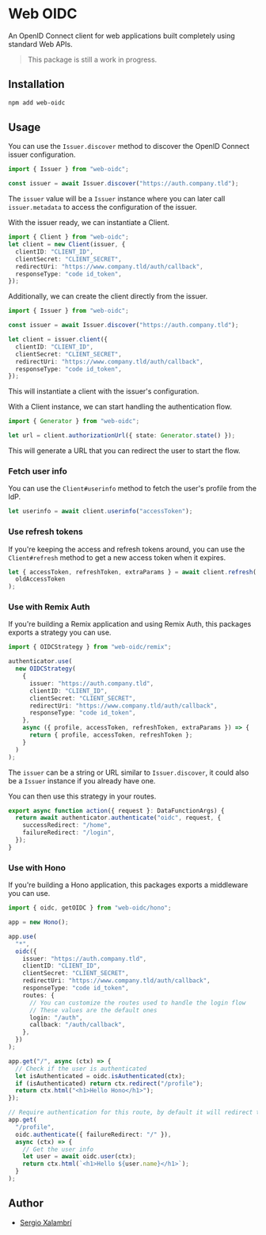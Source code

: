 # Web OIDC

An OpenID Connect client for web applications built completely using standard Web APIs.

> This package is still a work in progress.

## Installation

```sh
npm add web-oidc
```

## Usage

You can use the `Issuer.discover` method to discover the OpenID Connect issuer configuration.

```ts
import { Issuer } from "web-oidc";

const issuer = await Issuer.discover("https://auth.company.tld");
```

The `issuer` value will be a `Issuer` instance where you can later call `issuer.metadata` to access the configuration of the issuer.

With the issuer ready, we can instantiate a Client.

```ts
import { Client } from "web-oidc";
let client = new Client(issuer, {
  clientID: "CLIENT_ID",
  clientSecret: "CLIENT_SECRET",
  redirectUri: "https://www.company.tld/auth/callback",
  responseType: "code id_token",
});
```

Additionally, we can create the client directly from the issuer.

```ts
import { Issuer } from "web-oidc";

const issuer = await Issuer.discover("https://auth.company.tld");

let client = issuer.client({
  clientID: "CLIENT_ID",
  clientSecret: "CLIENT_SECRET",
  redirectUri: "https://www.company.tld/auth/callback",
  responseType: "code id_token",
});
```

This will instantiate a client with the issuer's configuration.

With a Client instance, we can start handling the authentication flow.

```ts
import { Generator } from "web-oidc";

let url = client.authorizationUrl({ state: Generator.state() });
```

This will generate a URL that you can redirect the user to start the flow.

### Fetch user info

You can use the `Client#userinfo` method to fetch the user's profile from the IdP.

```ts
let userinfo = await client.userinfo("accessToken");
```

### Use refresh tokens

If you're keeping the access and refresh tokens around, you can use the `Client#refresh` method to get a new access token when it expires.

```ts
let { accessToken, refreshToken, extraParams } = await client.refresh(
  oldAccessToken
);
```

### Use with Remix Auth

If you're building a Remix application and using Remix Auth, this packages exports a strategy you can use.

```ts
import { OIDCStrategy } from "web-oidc/remix";

authenticator.use(
  new OIDCStrategy(
    {
      issuer: "https://auth.company.tld",
      clientID: "CLIENT_ID",
      clientSecret: "CLIENT_SECRET",
      redirectUri: "https://www.company.tld/auth/callback",
      responseType: "code id_token",
    },
    async ({ profile, accessToken, refreshToken, extraParams }) => {
      return { profile, accessToken, refreshToken };
    }
  )
);
```

The `issuer` can be a string or URL similar to `Issuer.discover`, it could also be a `Issuer` instance if you already have one.

You can then use this strategy in your routes.

```ts
export async function action({ request }: DataFunctionArgs) {
  return await authenticator.authenticate("oidc", request, {
    successRedirect: "/home",
    failureRedirect: "/login",
  });
}
```

### Use with Hono

If you're building a Hono application, this packages exports a middleware you can use.

```ts
import { oidc, getOIDC } from "web-oidc/hono";

app = new Hono();

app.use(
  "*",
  oidc({
    issuer: "https://auth.company.tld",
    clientID: "CLIENT_ID",
    clientSecret: "CLIENT_SECRET",
    redirectUri: "https://www.company.tld/auth/callback",
    responseType: "code id_token",
    routes: {
      // You can customize the routes used to handle the login flow
      // These values are the default ones
      login: "/auth",
      callback: "/auth/callback",
    },
  })
);

app.get("/", async (ctx) => {
  // Check if the user is authenticated
  let isAuthenticated = oidc.isAuthenticated(ctx);
  if (isAuthenticated) return ctx.redirect("/profile");
  return ctx.html("<h1>Hello Hono</h1>");
});

// Require authentication for this route, by default it will redirect to routes.login
app.get(
  "/profile",
  oidc.authenticate({ failureRedirect: "/" }),
  async (ctx) => {
    // Get the user info
    let user = await oidc.user(ctx);
    return ctx.html(`<h1>Hello ${user.name}</h1>`);
  }
);
```

## Author

- [Sergio Xalambrí](https://sergiodxa.com)
